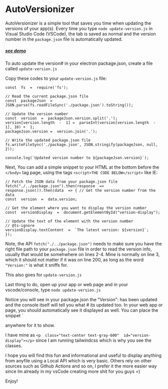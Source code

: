 # AutoVersionizer

AutoVersionizer is a simple tool that saves you time when updating the versions of your app(s). Every time you type `node update-version.js` in Visual Studio Code (VSCode), the tab is saved as normal and the version number in the `package.json` file is automatically updated.

##### [see demo](https://www.awesomescreenshot.com/video/14633323?key=ca2d045019b44d14bd8ea1d81b7c0c1f)


To auto update the version# in your electron package.json, create a file called `update-version.js`

Copy these codes to your `update-version.js` file:
```
const  fs  =  require('fs');

// Read the current package.json file
const  packageJson  =  JSON.parse(fs.readFileSync('./package.json').toString());

// Update the version number
const  version  =  packageJson.version.split('.');
version[version.length  -  1] =  parseInt(version[version.length  -  1], 10) +  1;
packageJson.version =  version.join('.');

// Write the updated package.json file
fs.writeFileSync('./package.json', JSON.stringify(packageJson, null, 2));

console.log(`Updated version number to ${packageJson.version}`);
```

Next, You can add a simple snippet to your HTML at the bottom before the `</body>` tag page, using the tags `<script>THE CODE BELOW</script>` like IE:
```
// Fetch the JSON data from your package.json file
fetch("./../package.json").then(response  =>  response.json()).then(data  => { // Get the version number from the data
const  version  =  data.version;

// Get the element where you want to display the version number
const  versionDisplay  =  document.getElementById("version-display");

// Update the text of the element with the version number
// @ts-ignore
versionDisplay.textContent  =  `The latest version: ${version}`;
});
```


Note, the API `fetch("./../package.json")` needs to make sure you have the right file path to your `package.json` file in order to read the version info, usually that would be somehwhere on lines 2-4. Mine is normally on line 3, which it should not matter if it was on line 200, as long as the word `"Version:"` is what it sniffs for.

This also goes for `update-version.js`

Last thing to do, open up your app or web page and in your vscode/console, type `node update-version.js` 

Notice you will see in your package.json the "Version": has been updated and the console itself will tell you what # its updated too. In your web app or page, you should automatically see it displayed as well. You can place the snippet `<p id="version-display"></p> anywhere for it to show.

I have mine as `<p  class="text-center text-gray-600"  id="version-display"></p>` since I am running tailwindcss which is why you see the classes.

I hope you will find this fun and informational and useful to display anything from anyfile using a Local API which is very basic. Others rely on other sources such as Github Actions and so on, I prefer it the more easier way since Im already in my vsCode creating more shit for you guys =)

Enjoy!

